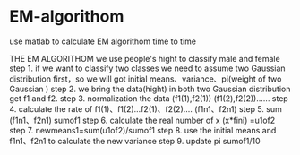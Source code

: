 # EM-algorithom
use matlab to calculate EM algorithom time to time

THE EM ALGORITHOM
we use people's hight to classify male and female 
step 1. if we want to classify two classes we need to assume two Gaussian distribution first，so we will got initial means、variance、pi(weight of two Gaussian ) 
step 2. we bring the data(hight) in both two Gaussian distribution get f1 and f2.
step 3. normalization the data (f1(1),f2(1)) (f1(2),f2(2))......
step 4. calculate the rate of f1(1)、f1(2)...f2(1)、f2(2).... (f1n1、f2n1)
step 5. sum (f1n1、f2n1) sumof1
step 6. calculate the real number of x (x*fini) =u1of2
step 7. newmeans1=sum(u1of2)/sumof1
step 8. use the initial means and f1n1、f2n1 to calculate the new variance
step 9. update pi sumof1/10
